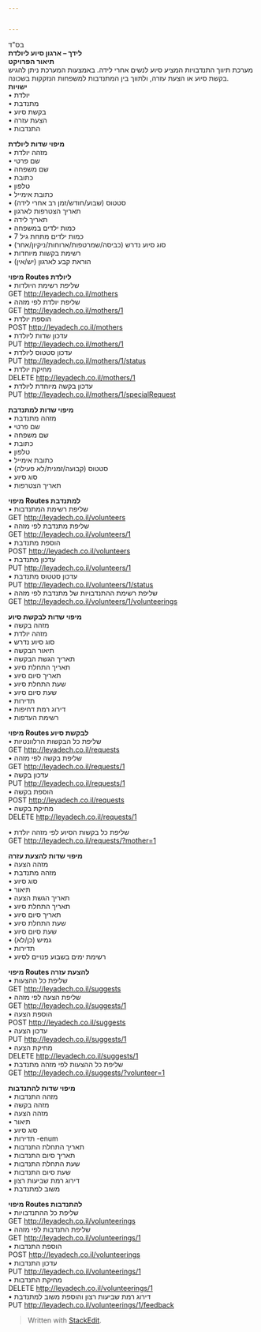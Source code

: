 ```yaml
---


---
```


<p>בס"ד<br>
<strong>לידך – ארגון סיוע ליולדת</strong><br>
<strong>תיאור הפרויקט</strong><br>
מערכת תיווך התנדבויות המציע סיוע לנשים אחרי לידה. באמצעות המערכת ניתן להגיש בקשת סיוע או הצעת עזרה, ולתווך בין המתנדבות למשפחות הנזקקות בשכונה.<br>
<strong>ישויות</strong><br>
•	יולדת<br>
•	מתנדבת<br>
•	בקשת סיוע<br>
•	הצעת עזרה<br>
•	התנדבות</p>
<p><strong>מיפוי שדות ליולדת</strong><br>
•	מזהה יולדת<br>
•	שם פרטי<br>
•	שם משפחה<br>
•	כתובת<br>
•	טלפון<br>
•	כתובת אימייל<br>
•	סטטוס (שבוע/חודש/זמן רב אחרי לידה)<br>
•	תאריך הצטרפות לארגון<br>
•	תאריך לידה<br>
•	כמות ילדים במשפחה<br>
•	כמות ילדים מתחת גיל 7<br>
•	סוג סיוע נדרש (כביסה/שמרטפות/ארוחות/ניקיון/אחר)<br>
•	רשימת בקשות מיוחדות<br>
•	הוראת קבע לארגון (יש/אין)</p>
<p><strong>מיפוי Routes ליולדת</strong><br>
•	שליפת רשימת היולדות<br>
GET <a href="http://leyadech.co.il/mothers">http://leyadech.co.il/mothers</a><br>
•	שליפת יולדת לפי מזהה<br>
GET <a href="http://leyadech.co.il/mothers/1">http://leyadech.co.il/mothers/1</a><br>
•	הוספת יולדת<br>
POST <a href="http://leyadech.co.il/mothers">http://leyadech.co.il/mothers</a><br>
•	עדכון שדות ליולדת<br>
PUT <a href="http://leyadech.co.il/mothers/1">http://leyadech.co.il/mothers/1</a><br>
•	עדכון סטטוס ליולדת<br>
PUT <a href="http://leyadech.co.il/mothers/1/status">http://leyadech.co.il/mothers/1/status</a><br>
•	מחיקת יולדת<br>
DELETE <a href="http://leyadech.co.il/mothers/1">http://leyadech.co.il/mothers/1</a><br>
•	עדכון בקשה מיוחדת ליולדת<br>
PUT <a href="http://leyadech.co.il/mothers/1/specialRequest">http://leyadech.co.il/mothers/1/specialRequest</a></p>
<p><strong>מיפוי שדות למתנדבת</strong><br>
•	מזהה מתנדבת<br>
•	שם פרטי<br>
•	שם משפחה<br>
•	כתובת<br>
•	טלפון<br>
•	כתובת אימייל<br>
•	סטטוס (קבועה/זמנית/לא פעילה)<br>
•	סוג סיוע<br>
•	תאריך הצטרפות</p>
<p><strong>מיפוי Routes למתנדבת</strong><br>
•	שליפת רשימת המתנדבות<br>
GET <a href="http://leyadech.co.il/volunteers">http://leyadech.co.il/volunteers</a><br>
•	שליפת מתנדבת לפי מזהה<br>
GET <a href="http://leyadech.co.il/volunteers/1">http://leyadech.co.il/volunteers/1</a><br>
•	הוספת מתנדבת<br>
POST <a href="http://leyadech.co.il/volunteers">http://leyadech.co.il/volunteers</a><br>
•	עדכון מתנדבת<br>
PUT <a href="http://leyadech.co.il/volunteers/1">http://leyadech.co.il/volunteers/1</a><br>
•	עדכון סטטוס מתנדבת<br>
PUT <a href="http://leyadech.co.il/volunteers/1/status">http://leyadech.co.il/volunteers/1/status</a><br>
•	שליפת רשימת ההתנדבויות של מתנדבת לפי מזהה<br>
GET <a href="http://leyadech.co.il/volunteers/1/volunteerings">http://leyadech.co.il/volunteers/1/volunteerings</a></p>
<p><strong>מיפוי שדות לבקשת סיוע</strong><br>
•	מזהה בקשה<br>
•	מזהה יולדת<br>
•	סוג סיוע נדרש<br>
•	תיאור הבקשה<br>
•	תאריך הגשת הבקשה<br>
•	תאריך התחלת סיוע<br>
•	תאריך סיום סיוע<br>
•	שעת התחלת סיוע<br>
•	שעת סיום סיוע<br>
•	תדירות<br>
•	דירוג רמת דחיפות<br>
•	רשימת העדפות</p>
<p><strong>מיפוי Routes לבקשת סיוע</strong><br>
•	שליפת כל הבקשות הרלוונטיות<br>
GET <a href="http://leyadech.co.il/requests">http://leyadech.co.il/requests</a><br>
•	שליפת בקשה לפי מזהה<br>
GET <a href="http://leyadech.co.il/requests/1">http://leyadech.co.il/requests/1</a><br>
•	עדכון בקשה<br>
PUT <a href="http://leyadech.co.il/requests/1">http://leyadech.co.il/requests/1</a><br>
•	הוספת בקשה<br>
POST <a href="http://leyadech.co.il/requests">http://leyadech.co.il/requests</a><br>
•	מחיקת בקשה<br>
DELETE <a href="http://leyadech.co.il/requests/1">http://leyadech.co.il/requests/1</a></p>
<p>•	שליפת כל בקשות הסיוע לפי מזהה יולדת<br>
GET <a href="http://leyadech.co.il/requests/?mother=1">http://leyadech.co.il/requests/?mother=1</a></p>
<p><strong>מיפוי שדות להצעת עזרה</strong><br>
•	מזהה הצעה<br>
•	מזהה מתנדבת<br>
•	סוג סיוע<br>
•	תיאור<br>
•	תאריך הגשת הצעה<br>
•	תאריך התחלת סיוע<br>
•	תאריך סיום סיוע<br>
•	שעת התחלת סיוע<br>
•	שעת סיום סיוע<br>
•	גמיש (כן/לא)<br>
•	תדירות<br>
•	רשימת ימים בשבוע פנויים לסיוע</p>
<p><strong>מיפוי Routes להצעת עזרה</strong><br>
•	שליפת כל ההצעות<br>
GET <a href="http://leyadech.co.il/suggests">http://leyadech.co.il/suggests</a><br>
•	שליפת הצעה לפי מזהה<br>
GET <a href="http://leyadech.co.il/suggests/1">http://leyadech.co.il/suggests/1</a><br>
•	הוספת הצעה<br>
POST <a href="http://leyadech.co.il/suggests">http://leyadech.co.il/suggests</a><br>
•	עדכון הצעה<br>
PUT <a href="http://leyadech.co.il/suggests/1">http://leyadech.co.il/suggests/1</a><br>
•	מחיקת הצעה<br>
DELETE <a href="http://leyadech.co.il/suggests/1">http://leyadech.co.il/suggests/1</a><br>
•	שליפת כל ההצעות לפי מזהה מתנדבת<br>
GET <a href="http://leyadech.co.il/suggests/?volunteer=1">http://leyadech.co.il/suggests/?volunteer=1</a></p>
<p><strong>מיפוי שדות להתנדבות</strong><br>
•	מזהה התנדבות<br>
•	מזהה בקשה<br>
•	מזהה הצעה<br>
•	תיאור<br>
•	סוג סיוע<br>
•	תדירות -enum<br>
•	תאריך התחלת התנדבות<br>
•	תאריך סיום התנדבות<br>
•	שעת התחלת התנדבות<br>
•	שעת סיום התנדבות<br>
•	דירוג רמת שביעות רצון<br>
•	משוב למתנדבת</p>
<p><strong>מיפוי Routes להתנדבות</strong><br>
•	שליפת כל ההתנדבויות<br>
GET <a href="http://leyadech.co.il/volunteerings">http://leyadech.co.il/volunteerings</a><br>
•	שליפת התנדבות לפי מזהה<br>
GET <a href="http://leyadech.co.il/volunteerings/1">http://leyadech.co.il/volunteerings/1</a><br>
•	הוספת התנדבות<br>
POST <a href="http://leyadech.co.il/volunteerings">http://leyadech.co.il/volunteerings</a><br>
•	עדכון התנדבות<br>
PUT <a href="http://leyadech.co.il/volunteerings/1">http://leyadech.co.il/volunteerings/1</a><br>
•	מחיקת התנדבות<br>
DELETE <a href="http://leyadech.co.il/volunteerings/1">http://leyadech.co.il/volunteerings/1</a><br>
•	דירוג רמת שביעות רצון והוספת משוב למתנדבת<br>
PUT <a href="http://leyadech.co.il/volunteerings/1/feedback">http://leyadech.co.il/volunteerings/1/feedback</a></p>
<blockquote>
<p>Written with <a href="https://stackedit.io/">StackEdit</a>.</p>
</blockquote>

